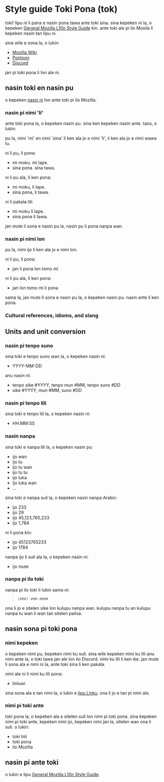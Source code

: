 # Style guide Toki Pona (tok)

toki! lipu ni li pana e nasin pona tawa ante toki sina. sina kepeken ni la, o
kepeken [General Mozilla L10n Style Guide](../mozilla_general/) kin. ante toki
ale pi ilo Mosila li kepeken nasin tan lipu ni.

sina wile e sona la, o lukin:

* [Mozilla Wiki](https://wiki.mozilla.org/L10n:Teams:tok)
* [Pontoon](https://pontoon.mozilla.org/tok/)
* [Discord](https://discord.gg/Ta2pvBeuRY)

jan pi toki pona li lon ale ni.

## nasin toki en nasin pu

o kepeken [nasin ni](https://github.com/kilipan/nasin-toki) lon ante toki pi ilo Mozilla.

### nasin pi nimi 'li'

ante toki pona la, o kepeken nasin pu. sina ken kepeken nasin ante. taso, o
lukin:

pu la, nimi 'mi' en nimi 'sina' li ken ala jo e nimi 'li', li ken ala jo e nimi
wawa tu.

ni li pu, li pona:

* mi moku. mi lape.
* sina pona. sina tawa.

ni li pu ala, li ken pona:

* mi moku, li lape.
* sina pona, li tawa.

ni li pakala lili:

* mi moku li lape.
* sina pona li tawa.

jan mute li sona e nasin pu la, nasin pu li pona nanpa wan.

### nasin pi nimi lon

pu la, nimi ijo li ken ala jo e nimi lon.

ni li pu, li pona:

* jan li pona lon tomo mi

ni li pu ala, li ken pona:

* jan lon tomo mi li pona

sama la, jan mute li sona e nasin pu la, o kepeken nasin pu. nasin ante li ken pona.

### Cultural references, idioms, and slang

## Units and unit conversion

### nasin pi tenpo suno

sina toki e tenpo suno wan la, o kepeken nasin ni:

* YYYY-MM-DD

anu nasin ni:

* tenpo sike #YYYY, tenpo mun #MM, tenpo suno #DD
* sike #YYYY, mun #MM, suno #DD

### nasin pi tenpo lili

sina toki e tenpo lili la, o kepeken nasin ni:

* HH:MM:SS

### nasin nanpa

sina toki e nanpa lili la, o kepeken nasin pu:

* ijo wan
* ijo tu
* ijo tu wan
* ijo tu tu
* ijo luka
* ijo luka wan
* ...

sina toki e nanpa suli la, o kepeken nasin nanpa Arabic:

* ijo 233
* ijo 29
* ijo 45,123,765,233
* ijo 1,784

ni li pona kin:

* ijo 45123765233
* ijo 1784

nanpa ijo li suli ala la, o kepeken nasin ni:

* ijo mute

### nanpa pi ilo toki

nanpa pi ilo toki li lukin sama ni:

> `(###) ###-####`

ona li jo e sitelen sike lon kulupu nanpa wan. kulupu nanpa tu en kulupu nanpa
tu wan li wan tan sitelen palisa.

## nasin sona pi toki pona

### nimi kepeken

o kepeken nimi pu, kepeken nimi ku suli. sina wile kepeken nimi ku lili anu nimi
ante la, o toki tawa jan ale lon ilo Discord. nimi ku lili li ken ike. jan mute
li sona ala e nimi ni la, ante toki sina li ken pakala.

nimi ale ni li nimi ku lili pona:

* linluwi

sina sona ala e tan nimi la, o lukin e [lipu
Linku](https://lipu-linku.github.io/). ona li jo e tan pi nimi ale.

### nimi pi toki ante

toki pona la, o kepeken ala e sitelen suli lon nimi pi toki pona. sina kepeken
nimi pi toki ante, kepeken nimi ijo, kepeken nimi jan la, sitelen wan ona li
suli. o lukin:

* toki Inli
* toki pona
* ilo  Mozilla

## nasin pi ante toki

o lukin e lipu [General Mozilla L10n Style Guide](../mozilla_general/).
